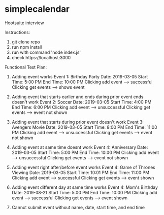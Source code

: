 # simplecalendar
Hootsuite interview


Instructions:
1. git clone repo
2. run npm install
3. run with command 'node index.js'
4. check https://localhost:3000

Functional Test Plan:

1. Adding event works
Event 1: Birthday Party
Date: 2019-03-05
Start Time: 5:00 PM
End Time: 10:00 PM
Clicking add event --> successful
Clicking get events --> shows event

2. Adding event that starts earlier and ends during prior event ends doesn't work
Event 2: Soccer
Date: 2019-03-05
Start Time: 4:00 PM
End Time: 6:00 PM
Clicking add event --> unsuccessful
Clicking get events --> event not shown

3. Adding event that starts during prior event doesn't work
Event 3: Avengers Movie
Date: 2019-03-05
Start Time: 8:00 PM
End Time: 11:00 PM
Clicking add event --> unsuccessful
Clicking get events --> event not shown

4. Adding event at same time doesnt work
Event 4: Anniversary
Date: 2019-03-05
Start Time: 5:00 PM
End Time: 10:00 PM
Clicking add event --> unsuccessful
Clicking get events --> event not shown

5. Adding event right after/before event works
Event 4: Game of Thrones Viewing
Date: 2019-03-05
Start Time: 10:01 PM
End Time: 11:00 PM
Clicking add event --> successful
Clicking get events --> event shown

5. Adding event different day at same time works
Event 4: Mom's Birthday
Date: 2019-08-21
Start Time: 5:00 PM
End Time: 10:00 PM
Clicking add event --> successful
Clicking get events --> event shown

6. Cannot submit event without name, date, start time, and end time
